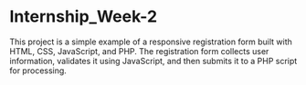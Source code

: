 # Internship_Week-2
This project is a simple example of a responsive registration form built with HTML, CSS, JavaScript, and PHP. The registration form collects user information, validates it using JavaScript, and then submits it to a PHP script for processing.
